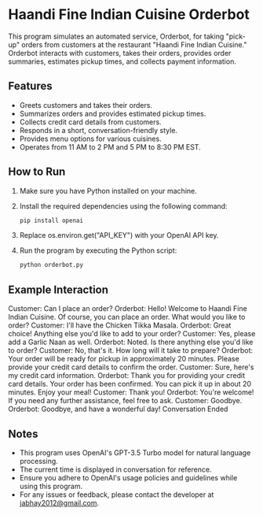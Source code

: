 
# Haandi Fine Indian Cuisine Orderbot

This program simulates an automated service, Orderbot, for taking "pick-up" orders from customers at the restaurant "Haandi Fine Indian Cuisine." Orderbot interacts with customers, takes their orders, provides order summaries, estimates pickup times, and collects payment information.

## Features

- Greets customers and takes their orders.
- Summarizes orders and provides estimated pickup times.
- Collects credit card details from customers.
- Responds in a short, conversation-friendly style.
- Provides menu options for various cuisines.
- Operates from 11 AM to 2 PM and 5 PM to 8:30 PM EST.

## How to Run

1. Make sure you have Python installed on your machine.
2. Install the required dependencies using the following command:

   ```bash
   pip install openai

3. Replace os.environ.get("API_KEY") with your OpenAI API key.
4. Run the program by executing the Python script:
  
 
   ```bash
   python orderbot.py

## Example Interaction

Customer: Can I place an order?
Orderbot: Hello! Welcome to Haandi Fine Indian Cuisine. Of course, you can place an order. What would you like to order?
Customer: I'll have the Chicken Tikka Masala.
Orderbot: Great choice! Anything else you'd like to add to your order?
Customer: Yes, please add a Garlic Naan as well.
Orderbot: Noted. Is there anything else you'd like to order?
Customer: No, that's it. How long will it take to prepare?
Orderbot: Your order will be ready for pickup in approximately 20 minutes. Please provide your credit card details to confirm the order.
Customer: Sure, here's my credit card information.
Orderbot: Thank you for providing your credit card details. Your order has been confirmed. You can pick it up in about 20 minutes. Enjoy your meal!
Customer: Thank you!
Orderbot: You're welcome! If you need any further assistance, feel free to ask.
Customer: Goodbye.
Orderbot: Goodbye, and have a wonderful day!
Conversation Ended

## Notes

- This program uses OpenAI's GPT-3.5 Turbo model for natural language processing.
- The current time is displayed in conversation for reference.
- Ensure you adhere to OpenAI's usage policies and guidelines while using this program.
- For any issues or feedback, please contact the developer at jabhay2012@gmail.com.







